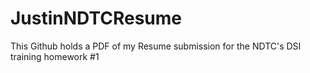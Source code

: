 # JustinNDTCResume
This Github holds a PDF of my Resume submission for the NDTC's DSI training homework #1 
